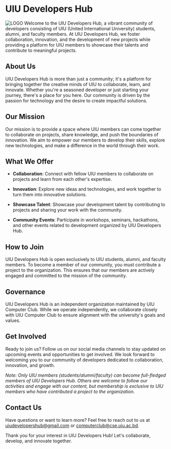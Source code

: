 # UIU Developers Hub
![LOGO](https://github.com/UIU-Developers-Hub/.github/blob/main/assets/UIUDH-Cover-Photo.jpg?raw=true)
Welcome to the UIU Developers Hub, a vibrant community of developers consisting of UIU (United International University) students, alumni, and faculty members. At UIU Developers Hub, we foster collaboration, innovation, and the development of new projects while providing a platform for UIU members to showcase their talents and contribute to meaningful projects.

## About Us

UIU Developers Hub is more than just a community; it's a platform for bringing together the creative minds of UIU to collaborate, learn, and innovate. Whether you're a seasoned developer or just starting your journey, there's a place for you here. Our community is driven by the passion for technology and the desire to create impactful solutions.

## Our Mission

Our mission is to provide a space where UIU members can come together to collaborate on projects, share knowledge, and push the boundaries of innovation. We aim to empower our members to develop their skills, explore new technologies, and make a difference in the world through their work.

## What We Offer

- **Collaboration**: Connect with fellow UIU members to collaborate on projects and learn from each other's expertise.
  
- **Innovation**: Explore new ideas and technologies, and work together to turn them into innovative solutions.

- **Showcase Talent**: Showcase your development talent by contributing to projects and sharing your work with the community.

- **Community Events**: Participate in workshops, seminars, hackathons, and other events related to development organized by UIU Developers Hub.

## How to Join

UIU Developers Hub is open exclusively to UIU students, alumni, and faculty members. To become a member of our community, you must contribute a project to the organization. This ensures that our members are actively engaged and committed to the mission of the community.

## Governance

UIU Developers Hub is an independent organization maintained by UIU Computer Club. While we operate independently, we collaborate closely with UIU Computer Club to ensure alignment with the university's goals and values.

## Get Involved

Ready to join us? Follow us on our social media channels to stay updated on upcoming events and opportunities to get involved. We look forward to welcoming you to our community of developers dedicated to collaboration, innovation, and growth.

*Note: Only UIU members (students/alumni/faculty) can become full-fledged members of UIU Developers Hub. Others are welcome to follow our activities and engage with our content, but membership is exclusive to UIU members who have contributed a project to the organization.*

## Contact Us

Have questions or want to learn more? Feel free to reach out to us at [uiudevelopershub@gmail.com](mailto:uiudevelopershub@gmail.com) or [computerclub@cse.uiu.ac.bd](mailto:computerclub@cse.uiu.ac.bd).

Thank you for your interest in UIU Developers Hub! Let's collaborate, develop, and innovate together.

